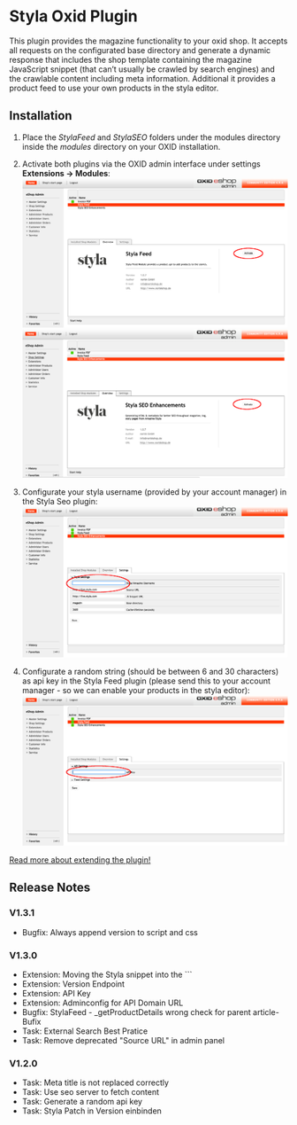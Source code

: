 # Styla Oxid Plugin

This plugin provides the magazine functionality to your oxid shop. It accepts all requests on the configurated base directory and generate a dynamic response that includes the shop template containing the magazine JavaScript snippet (that can’t usually be crawled by search engines) and the crawlable content including meta information. Additional it provides a product feed to use your own products in the styla editor.

## Installation

1. Place the *StylaFeed* and *StylaSEO* folders under the modules directory inside the *modules* directory on your OXID installation.

2. Activate both plugins via the OXID admin interface under settings **Extensions -> Modules**:
![Activate Feed Plugin](/readme/readme_activate_feed.png)
![Activate Seo Plugin](/readme/readme_activate_seo.png)

3. Configurate your styla username (provided by your account manager) in the Styla Seo plugin:
![Configure Username](/readme/readme_styla_username.png)

4. Configurate a random string (should be between 6 and 30 characters) as api key in the Styla Feed plugin (please send this to your account manager - so we can enable your products in the styla editor):
![Configurate Api Key](/readme/readme_api_key.png)

[Read more about extending the plugin!](modules/StylaFeed/Extending.md)

## Release Notes

### V1.3.1
- Bugfix: Always append version to script and css

### V1.3.0
- Extension: Moving the Styla snippet into the `<head>``
- Extension: Version Endpoint
- Extension: API Key
- Extension: Adminconfig for API Domain URL
- Bugfix: StylaFeed - _getProductDetails wrong check for parent article- Bufix
- Task: External Search Best Pratice
- Task: Remove deprecated "Source URL" in admin panel

### V1.2.0
- Task: Meta title is not replaced correctly
- Task: Use seo server to fetch content
- Task: Generate a random api key
- Task: Styla Patch in Version einbinden

